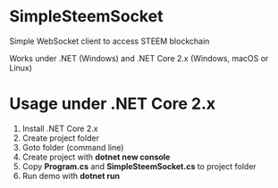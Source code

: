 # SimpleSteemSocket

Simple WebSocket client to access STEEM blockchain

Works under .NET (Windows) and .NET Core 2.x (Windows, macOS or Linux)

# Usage under .NET Core 2.x

1. Install .NET Core 2.x
2. Create project folder
3. Goto folder (command line)
4. Create project with **dotnet new console**
5. Copy **Program.cs** and **SimpleSteemSocket.cs** to project folder
6. Run demo with **dotnet run**

